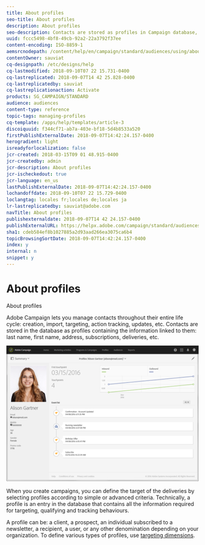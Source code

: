 ```yaml
---
title: About profiles
seo-title: About profiles
description: About profiles
seo-description: Contacts are stored as profiles in Campaign database, and updated through their entire life cycle.
uuid: fccc5498-4bf8-49cb-92a2-22a3792f37ee
content-encoding: ISO-8859-1
aemsrcnodepath: /content/help/en/campaign/standard/audiences/using/about-profiles
contentOwner: sauviat
cq-designpath: /etc/designs/help
cq-lastmodified: 2018-09-10T07 22 15.731-0400
cq-lastreplicated: 2018-09-07T14 42 25.828-0400
cq-lastreplicatedby: sauviat
cq-lastreplicationaction: Activate
products: SG_CAMPAIGN/STANDARD
audience: audiences
content-type: reference
topic-tags: managing-profiles
cq-template: /apps/help/templates/article-3
discoiquuid: f344cf71-ab7a-403e-bf18-5d4b8533a520
firstPublishExternalDate: 2018-09-07T14:42:24.157-0400
herogradient: light
isreadyforlocalization: false
jcr-created: 2018-03-15T09 01 48.915-0400
jcr-createdby: admin
jcr-description: About profiles
jcr-ischeckedout: true
jcr-language: en_us
lastPublishExternalDate: 2018-09-07T14:42:24.157-0400
lochandoffdate: 2018-09-10T07 22 15.729-0400
loclangtag: locales fr;locales de;locales ja
lr-lastreplicatedby: sauviat@adobe.com
navTitle: About profiles
publishexternaldate: 2018-09-07T14 42 24.157-0400
publishExternalURL: https://helpx.adobe.com/campaign/standard/audiences/using/about-profiles.html
sha1: cdeb584ef8b1027885a2d93aad266ea3075ca6b4
topicBrowsingSortDate: 2018-09-07T14:42:24.157-0400
index: y
internal: n
snippet: y
---
```


# About profiles

About profiles

Adobe Campaign lets you manage contacts throughout their entire life cycle: creation, import, targeting, action tracking, updates, etc. Contacts are stored in the database as profiles containing the information linked to them: last name, first name, address, subscriptions, deliveries, etc.

![](assets/marketing_history.png)

When you create campaigns, you can define the target of the deliveries by selecting profiles according to simple or advanced criteria. Technically, a profile is an entry in the database that contains all the information required for targeting, qualifying and tracking behaviours.

A profile can be: a client, a prospect, an individual subscribed to a newsletter, a recipient, a user, or any other denomination depending on your organization. To define various types of profiles, use [targeting dimensions](../../automating/using/query.md#targeting-dimensions-and-resources).

